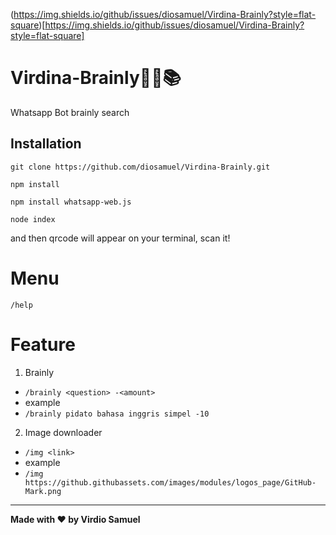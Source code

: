 (https://img.shields.io/github/issues/diosamuel/Virdina-Brainly?style=flat-square)[https://img.shields.io/github/issues/diosamuel/Virdina-Brainly?style=flat-square]
# Virdina-Brainly👩‍💻📚
Whatsapp Bot brainly search

## Installation 
`git clone https://github.com/diosamuel/Virdina-Brainly.git`

`npm install`

`npm install whatsapp-web.js`

`node index`

and then qrcode will appear on your terminal, scan it!

# Menu
`/help`

# Feature

1. Brainly
  
  * `/brainly <question> -<amount>`
  * example
  * `/brainly pidato bahasa inggris simpel -10`

2. Image downloader
  
  * `/img <link>`
  * example
  * `/img https://github.githubassets.com/images/modules/logos_page/GitHub-Mark.png`

----
  
**Made with ❤️ by Virdio Samuel**
